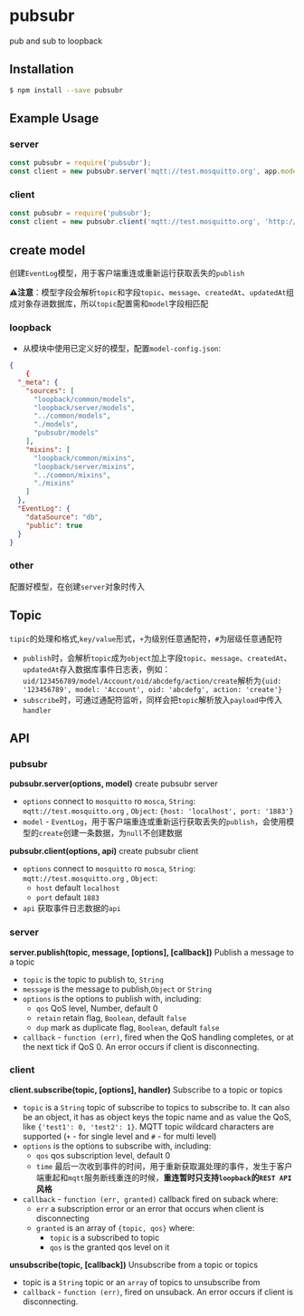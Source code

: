 # pubsubr
pub and sub to loopback

## Installation

```sh
$ npm install --save pubsubr
```

## Example Usage

### server
```js
const pubsubr = require('pubsubr');
const client = new pubsubr.server('mqtt://test.mosquitto.org', app.models.EventLog);
```

### client
```js
const pubsubr = require('pubsubr');
const client = new pubsubr.client('mqtt://test.mosquitto.org', 'http://0.0.0.0:3000/api/eventLog');
```

## create model
创建`EventLog`模型，用于客户端重连或重新运行获取丢失的`publish`

**⚠️注意**：模型字段会解析`topic`和字段`topic`、`message`、`createdAt`、`updatedAt`组成对象存进数据库，所以`topic`配置需和`model`字段相匹配

### loopback
* 从模块中使用已定义好的模型，配置`model-config.json`:

```json
{
    {
  "_meta": {
    "sources": [
      "loopback/common/models",
      "loopback/server/models",
      "../common/models",
      "./models",
      "pubsubr/models"
    ],
    "mixins": [
      "loopback/common/mixins",
      "loopback/server/mixins",
      "../common/mixins",
      "./mixins"
    ]
  },
  "EventLog": {
    "dataSource": "db",
    "public": true
  }
}
```

### other
配置好模型，在创建`server`对象时传入

## Topic
`tipic`的处理和格式,`key/value`形式，`+`为级别任意通配符，`#`为层级任意通配符
    
* `publish`时，会解析`topic`成为`object`加上字段`topic`、`message`、`createdAt`、`updatedAt`存入数据库事件日志表，例如：`uid/123456789/model/Account/oid/abcdefg/action/create`解析为`{uid: '123456789', model: 'Account', oid: 'abcdefg', action: 'create'}`
* `subscribe`时，可通过通配符监听，同样会把`topic`解析放入`payload`中传入`handler`

## API

### pubsubr
**pubsubr.server(options, model)**
create pubsubr server

* `options` connect to `mosquitto` ro `mosca`, `String`: `mqtt://test.mosquitto.org` , `Object`: `{host: 'localhost', port: '1883'}`
* `model` - `EventLog`，用于客户端重连或重新运行获取丢失的`publish`，会使用模型的`create`创建一条数据，为`null`不创建数据

**pubsubr.client(options, api)**
create pubsubr client

* `options` connect to `mosquitto` ro `mosca`, `String`: `mqtt://test.mosquitto.org` , `Object`:
    * `host` default `localhost`
    * `port` default `1883`
* `api` 获取事件日志数据的`api`

### server
**server.publish(topic, message, [options], [callback])**
Publish a message to a topic

* `topic` is the topic to publish to, `String`
* `message` is the message to publish,`Object` or `String`
* `options` is the options to publish with, including:
    * `qos` QoS level, Number, default 0
    * `retain` retain flag, `Boolean`, default `false`
    * `dup` mark as duplicate flag, `Boolean`, default `false`
* `callback` - `function (err)`, fired when the QoS handling completes, or at the next tick if QoS 0. An error occurs if client is disconnecting.

### client
**client.subscribe(topic, [options], handler)**
Subscribe to a topic or topics

* `topic` is a `String` topic of subscribe to topics to subscribe to. It can also be an object, it has as object keys the topic name and as value the QoS, like `{'test1': 0, 'test2': 1}`. MQTT topic wildcard characters are supported (`+` - for single level and `#` - for multi level)
* `options` is the options to subscribe with, including:
    * `qos` qos subscription level, default 0
    * `time` 最后一次收到事件的时间，用于重新获取漏处理的事件，发生于客户端重起和`mqtt`服务断线重连的时候，**重连暂时只支持`loopback`的`REST API`风格**
* `callback` - `function (err, granted)` callback fired on suback where:
    * `err` a subscription error or an error that occurs when client is disconnecting
    * `granted` is an array of `{topic, qos}` where:
        * `topic` is a subscribed to topic
        * `qos` is the granted qos level on it

        
**unsubscribe(topic, [callback])**
Unsubscribe from a topic or topics

* topic is a `String` topic or an `array` of topics to unsubscribe from
* `callback` - `function (err)`, fired on unsuback. An error occurs if client is disconnecting.



